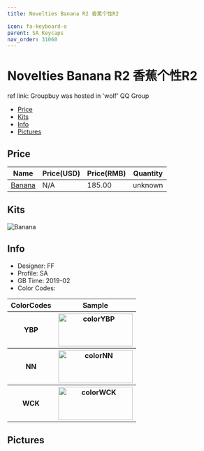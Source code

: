 ```yaml
---
title: Novelties Banana R2 香蕉个性R2

icon: fa-keyboard-o
parent: SA Keycaps
nav_order: 31060
---
```


# Novelties Banana R2 香蕉个性R2

ref link: Groupbuy was hosted in 'wolf' QQ Group  

* [Price](#price)
* [Kits](#kits)
* [Info](#info)
* [Pictures](#pictures)

## Price

| Name          | Price(USD)    | Price(RMB)  | Quantity |
| ------------- | ------------- | ----------- | -------- |
|[Banana](#banana)|N/A|185.00|unknown|

## Kits
<img src="{{ 'assets/images/sa-keycaps/noveltiesbananar2/kits_pics/banana.jpeg' | relative_url }}" alt="Banana" class="image featured">

## Info
* Designer: FF
* Profile: SA 
* GB Time: 2019-02
* Color Codes:  
<table style="width:100%">
  <tr>
    <th>ColorCodes</th>
    <th>Sample</th>
  </tr>
  <tr>
    <th>YBP</th>
    <th><img src="{{ 'assets/images/sa-keycaps/SP_ColorCodes/abs/SP_Abs_ColorCodes_YBP.png' | relative_url }}" alt="colorYBP" height="75" width="170"></th>
  </tr>
  <tr>
    <th>NN</th>
    <th><img src="{{ 'assets/images/sa-keycaps/SP_ColorCodes/abs/SP_Abs_ColorCodes_NN.png' | relative_url }}" alt="colorNN" height="75" width="170"></th>
  </tr>
  <tr>
    <th>WCK</th>
    <th><img src="{{ 'assets/images/sa-keycaps/SP_ColorCodes/abs/SP_Abs_ColorCodes_WCK.png' | relative_url }}" alt="colorWCK" height="75" width="170"></th>
  </tr>
</table>

## Pictures
